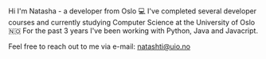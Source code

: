 Hi I'm Natasha - a developer from Oslo 💻
I've completed several developer courses and currently studying Computer Science at the University of Oslo 🇳🇴
For the past 3 years I've been working with Python, Java and Javacript.

Feel free to reach out to me via e-mail: natashti@uio.no
